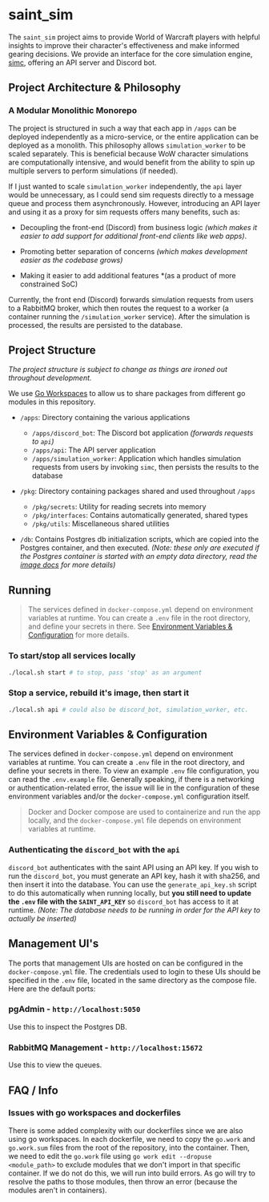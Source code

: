 # saint_sim

The `saint_sim` project aims to provide World of Warcraft players with helpful insights to improve their character's effectiveness and make informed gearing decisions. We provide an interface for the core simulation engine, [simc](https://github.com/simulationcraft/simc), offering an API server and Discord bot.

## Project Architecture & Philosophy

### A Modular Monolithic Monorepo

The project is structured in such a way that each app in `/apps` can be deployed independently as a micro-service, or the entire application can be deployed as a monolith. This philosophy allows `simulation_worker` to be scaled separately. This is beneficial because WoW character simulations are computationally intensive, and would benefit from the ability to spin up multiple servers to perform simulations (if needed).

If I just wanted to scale `simulation_worker` independently, the `api` layer would be unnecessary, as I could send sim requests directly to a message queue and process them asynchronously. However, introducing an API layer and using it as a proxy for sim requests offers many benefits, such as:

- Decoupling the front-end (Discord) from business logic _(which makes it easier to add support for additional front-end clients like web apps)_.

- Promoting better separation of concerns _(which makes development easier as the codebase grows)_

- Making it easier to add additional features \*(as a product of more constrained SoC)

Currently, the front end (Discord) forwards simulation requests from users to a RabbitMQ broker, which then routes the request to a worker (a container running the `/simulation_worker` service). After the simulation is processed, the results are persisted to the database.

## Project Structure

_The project structure is subject to change as things are ironed out throughout development._

We use [Go Workspaces](https://go.dev/doc/tutorial/workspaces) to allow us to share packages from different go modules in this repository.

- `/apps`: Directory containing the various applications
  - `/apps/discord_bot`: The Discord bot application _(forwards requests to `api`)_
  - `/apps/api`: The API server application
  - `/apps/simulation_worker`: Application which handles simulation requests from users by invoking `simc`, then persists the results to the database
- `/pkg`: Directory containing packages shared and used throughout `/apps`

  - `/pkg/secrets`: Utility for reading secrets into memory
  - `/pkg/interfaces`: Contains automatically generated, shared types
  - `/pkg/utils`: Miscellaneous shared utilities

- `/db`: Contains Postgres db initialization scripts, which are copied into the Postgres container, and then executed. _(Note: these only are executed if the Postgres container is started with an empty data directory, read the [image docs](https://hub.docker.com/_/postgres) for more details)_

## Running

> The services defined in `docker-compose.yml` depend on environment variables at runtime. You can create a `.env` file in the root directory, and define your secrets in there. See [Environment Variables & Configuration](#environment-variables--configuration) for more details.

### To start/stop all services locally

```sh
./local.sh start # to stop, pass 'stop' as an argument
```

### Stop a service, rebuild it's image, then start it

```sh
./local.sh api # could also be discord_bot, simulation_worker, etc.
```

## Environment Variables & Configuration

The services defined in `docker-compose.yml` depend on environment variables at runtime. You can create a `.env` file in the root directory, and define your secrets in there. To view an example `.env` file configuration, you can read the `.env.example` file. Generally speaking, if there is a networking or authentication-related error, the issue will lie in the configuration of these environment variables and/or the `docker-compose.yml` configuration itself.

> Docker and Docker compose are used to containerize and run the app locally, and the `docker-compose.yml` file depends on environment variables at runtime.

### Authenticating the `discord_bot` with the `api`

`discord_bot` authenticates with the saint API using an API key. If you wish to run the `discord_bot`, you must generate an API key, hash it with sha256, and then insert it into the database. You can use the `generate_api_key.sh` script to do this automatically when running locally, but **you still need to update the `.env` file with the `SAINT_API_KEY`** so `discord_bot` has access to it at runtime. _(Note: The database needs to be running in order for the API key to actually be inserted)_

## Management UI's

The ports that management UIs are hosted on can be configured in the `docker-compose.yml` file. The credentials used to login to these UIs should be specified in the `.env` file, located in the same directory as the compose file. Here are the default ports:

### pgAdmin - `http://localhost:5050`

Use this to inspect the Postgres DB.

### RabbitMQ Management - `http://localhost:15672`

Use this to view the queues.

## FAQ / Info

### Issues with go workspaces and dockerfiles

There is some added complexity with our dockerfiles since we are also using go workspaces. In each dockerfile, we need to copy the `go.work` and `go.work.sum` files from the root of the repository, into the container. Then, we need to edit the `go.work` file using `go work edit --dropuse <module_path>` to exclude modules that we don't import in that specific container. If we do not do this, we will run into build errors. As go will try to resolve the paths to those modules, then throw an error (because the modules aren't in containers).
